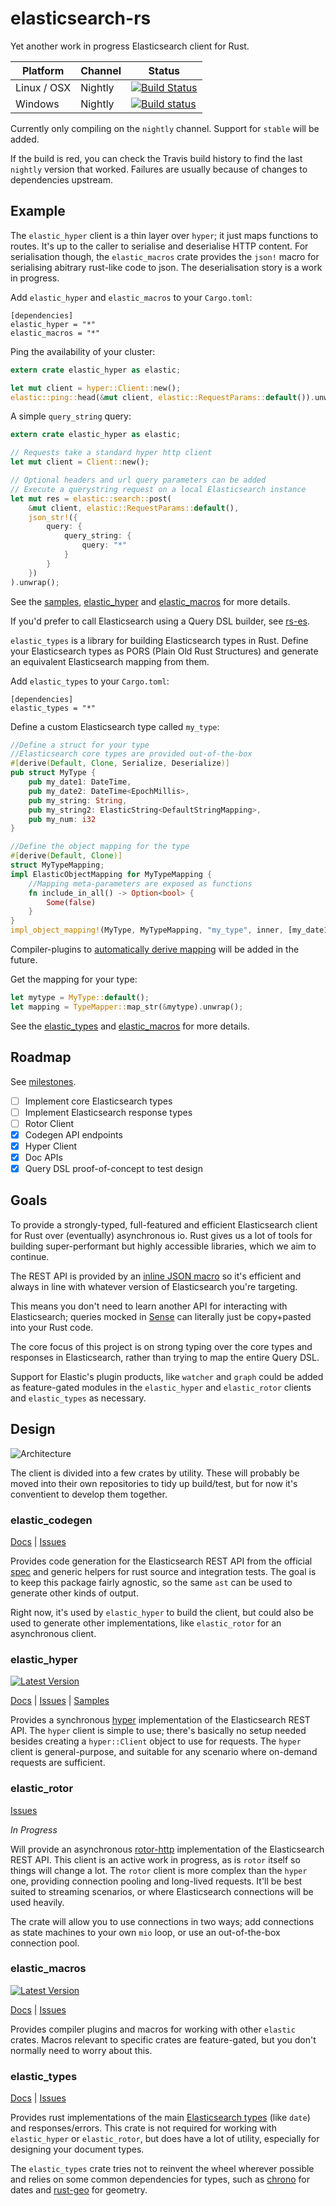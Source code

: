 # elasticsearch-rs
Yet another work in progress Elasticsearch client for Rust.

Platform  | Channel | Status
------------- | ------------- | -------------
Linux / OSX  | Nightly | [![Build Status](https://travis-ci.org/KodrAus/elasticsearch-rs.svg?branch=master)](https://travis-ci.org/KodrAus/elasticsearch-rs)
Windows  | Nightly | [![Build status](https://ci.appveyor.com/api/projects/status/s0yo6i7sr4kc5sd5?svg=true)](https://ci.appveyor.com/project/KodrAus/elasticsearch-rs)

Currently only compiling on the `nightly` channel. Support for `stable` will be added.

If the build is red, you can check the Travis build history to find the last `nightly` version that worked. Failures are usually because of changes to dependencies upstream.

## Example

The `elastic_hyper` client is a thin layer over `hyper`; it just maps functions to routes. It's up to the caller to serialise and deserialise HTTP content.
For serialisation though, the `elastic_macros` crate provides the `json!` macro for serialising abitrary rust-like code to json. 
The deserialisation story is a work in progress.

Add `elastic_hyper` and `elastic_macros` to your `Cargo.toml`:

```
[dependencies]
elastic_hyper = "*"
elastic_macros = "*"
```

Ping the availability of your cluster:

```rust
extern crate elastic_hyper as elastic;

let mut client = hyper::Client::new();
elastic::ping::head(&mut client, elastic::RequestParams::default()).unwrap();
```

A simple `query_string` query:

```rust
extern crate elastic_hyper as elastic;

// Requests take a standard hyper http client
let mut client = Client::new();

// Optional headers and url query parameters can be added
// Execute a querystring request on a local Elasticsearch instance
let mut res = elastic::search::post(
	&mut client, elastic::RequestParams::default(),
	json_str!({
		query: {
			query_string: {
				query: "*"
			}
		}
	})
).unwrap();
```

See the [samples](https://github.com/KodrAus/elasticsearch-rs/tree/master/hyper/samples), [elastic_hyper](#elastic_hyper) and [elastic_macros](#elastic_macros) for more details.

If you'd prefer to call Elasticsearch using a Query DSL builder, see [rs-es](https://github.com/benashford/rs-es).

`elastic_types` is a library for building Elasticsearch types in Rust. Define your Elasticsearch types as PORS (Plain Old Rust Structures) and generate an equivalent Elasticsearch mapping from them.

Add `elastic_types` to your `Cargo.toml`:

```
[dependencies]
elastic_types = "*"
```

Define a custom Elasticsearch type called `my_type`:

```rust
//Define a struct for your type
//Elasticsearch core types are provided out-of-the-box
#[derive(Default, Clone, Serialize, Deserialize)]
pub struct MyType {
	pub my_date1: DateTime,
	pub my_date2: DateTime<EpochMillis>,
	pub my_string: String,
	pub my_string2: ElasticString<DefaultStringMapping>,
	pub my_num: i32
}

//Define the object mapping for the type
#[derive(Default, Clone)]
struct MyTypeMapping;
impl ElasticObjectMapping for MyTypeMapping {
	//Mapping meta-parameters are exposed as functions
	fn include_in_all() -> Option<bool> {
		Some(false)
	}
}
impl_object_mapping!(MyType, MyTypeMapping, "my_type", inner, [my_date1, my_date2, my_string1, my_string2, my_num]);
```

Compiler-plugins to [automatically derive mapping](https://github.com/KodrAus/elasticsearch-rs/issues/83) will be added in the future.

Get the mapping for your type:

```rust
let mytype = MyType::default();
let mapping = TypeMapper::map_str(&mytype).unwrap();
```

See the [elastic_types](#elastic_types) and [elastic_macros](#elastic_macros) for more details.

## Roadmap

See [milestones](https://github.com/KodrAus/elasticsearch-rs/milestones).

- [ ] Implement core Elasticsearch types
- [ ] Implement Elasticsearch response types
- [ ] Rotor Client
- [x] Codegen API endpoints
- [x] Hyper Client
- [x] Doc APIs
- [x] Query DSL proof-of-concept to test design

## Goals

To provide a strongly-typed, full-featured and efficient Elasticsearch client for Rust over (eventually) asynchronous io. Rust gives us a lot of tools for building super-performant but highly accessible libraries, which we aim to continue.

The REST API is provided by an [inline JSON macro](http://kodraus.github.io/rustdoc/elastic_macros/#json-parsing) so it's efficient and always in line with whatever version of Elasticsearch you're targeting.

This means you don't need to learn another API for interacting with Elasticsearch; queries mocked in [Sense](https://www.elastic.co/blog/found-sense-a-cool-json-aware-interface-to-elasticsearch) can literally just be copy+pasted into your Rust code.

The core focus of this project is on strong typing over the core types and responses in Elasticsearch, rather than trying to map the entire Query DSL.

Support for Elastic's plugin products, like `watcher` and `graph` could be added as feature-gated modules in the `elastic_hyper` and `elastic_rotor` clients and `elastic_types` as necessary.

## Design

![Architecture](http://kodraus.github.io/es_arch.svg)

The client is divided into a few crates by utility. These will probably be moved into their own repositories to tidy up build/test, but for now it's conventient to develop them together.

### elastic_codegen

[Docs](http://kodraus.github.io/rustdoc/elastic_codegen/) |
[Issues](https://github.com/KodrAus/elasticsearch-rs/labels/codegen)

Provides code generation for the Elasticsearch REST API from the official [spec](https://github.com/elastic/elasticsearch/tree/master/rest-api-spec) and generic helpers for rust source and integration tests. The goal is to keep this package fairly agnostic, so the same `ast` can be used to generate other kinds of output.

Right now, it's used by `elastic_hyper` to build the client, but could also be used to generate other implementations, like `elastic_rotor` for an asynchronous client.

### elastic_hyper

[![Latest Version](https://img.shields.io/crates/v/elastic_hyper.svg)](https://crates.io/crates/elastic_hyper)

[Docs](http://kodraus.github.io/rustdoc/elastic_hyper/) |
[Issues](https://github.com/KodrAus/elasticsearch-rs/labels/hyper) |
[Samples](https://github.com/KodrAus/elasticsearch-rs/tree/master/hyper/samples)

Provides a synchronous [hyper](https://github.com/hyperium/hyper) implementation of the Elasticsearch REST API. The `hyper` client is simple to use; there's basically no setup needed besides creating a `hyper::Client` object to use for requests. The `hyper` client is general-purpose, and suitable for any scenario where on-demand requests are sufficient.

### elastic_rotor

[Issues](https://github.com/KodrAus/elasticsearch-rs/labels/rotor)

_In Progress_

Will provide an asynchronous [rotor-http](https://github.com/tailhook/rotor-http) implementation of the Elasticsearch REST API. This client is an active work in progress, as is `rotor` itself so things will change a lot. The `rotor` client is more complex than the `hyper` one, providing connection pooling and long-lived requests. It'll be best suited to streaming scenarios, or where Elasticsearch connections will be used heavily.

The crate will allow you to use connections in two ways; add connections as state machines to your own `mio` loop, or use an out-of-the-box connection pool.

### elastic_macros

[![Latest Version](https://img.shields.io/crates/v/elastic_macros.svg)](https://crates.io/crates/elastic_macros)

[Docs](http://kodraus.github.io/rustdoc/elastic_macros/) |
[Issues](https://github.com/KodrAus/elasticsearch-rs/labels/macros)

Provides compiler plugins and macros for working with other `elastic` crates. Macros relevant to specific crates are feature-gated, but you don't normally need to worry about this.

### elastic_types

[Docs](http://kodraus.github.io/rustdoc/elastic_types/) |
[Issues](https://github.com/KodrAus/elasticsearch-rs/labels/types)

Provides rust implementations of the main [Elasticsearch types](https://www.elastic.co/guide/en/elasticsearch/reference/1.4/mapping-core-types.html) (like `date`) and responses/errors. This crate is not required for working with `elastic_hyper` or `elastic_rotor`, but does have a lot of utility, especially for designing your document types.

The `elastic_types` crate tries not to reinvent the wheel wherever possible and relies on some common dependencies for types, such as [chrono](https://github.com/lifthrasiir/rust-chrono) for dates and [rust-geo](https://github.com/georust/rust-geo) for geometry.

